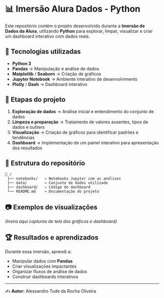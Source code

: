 # 📊 Imersão Alura Dados - Python

Este repositório contém o projeto desenvolvido durante a **Imersão de Dados da Alura**, utilizando **Python** para explorar, limpar, visualizar e criar um dashboard interativo com dados reais.

## 🚀 Tecnologias utilizadas
- **Python 3**
- **Pandas** → Manipulação e análise de dados
- **Matplotlib** / **Seaborn** → Criação de gráficos
- **Jupyter Notebook** → Ambiente interativo de desenvolvimento
- **Plotly** / **Dash** → Dashboard interativo

## 📌 Etapas do projeto
1. **Exploração de dados** → Análise inicial e entendimento do conjunto de dados
2. **Limpeza e preparação** → Tratamento de valores ausentes, tipos de dados e outliers
3. **Visualização** → Criação de gráficos para identificar padrões e tendências
4. **Dashboard** → Implementação de um painel interativo para apresentação dos resultados

## 📂 Estrutura do repositório
```
📁 /
 ├── notebooks/   → Notebooks Jupyter com as análises
 ├── data/        → Conjunto de dados utilizado
 ├── dashboard/   → Código do dashboard
 └── README.md    → Documentação do projeto
```

## 📷 Exemplos de visualizações
*(Insira aqui capturas de tela dos gráficos e dashboard)*

## 🏆 Resultados e aprendizados
Durante essa imersão, aprendi a:
- Manipular dados com **Pandas**
- Criar visualizações impactantes
- Organizar fluxos de análise de dados
- Construir dashboards interativos

---
✍️ **Autor:** Alessandro Tude da Rocha Oliveira
